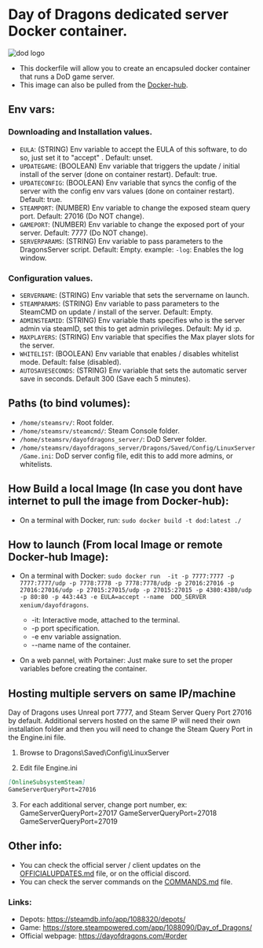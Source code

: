 # Day of Dragons dedicated server Docker container.
![dod logo](https://steamcdn-a.akamaihd.net/steamcommunity/public/images/apps/1088320/438449dd45a85b9285a9c2be55a7fcef5a3d3a4d.jpg)
- This dockerfile will allow you to create an encapsuled docker container that runs a DoD game server.
- This image can also be pulled from the [Docker-hub](https://hub.docker.com/repository/docker/xenium/dayofdragons/).

## Env vars:
### Downloading and Installation values.
- ```EULA```: (STRING) Env variable to accept the EULA of this software, to do so, just set it to "accept" . Default: unset.
- ```UPDATEGAME```: (BOOLEAN) Env variable that triggers the update / initial install of the server (done on container restart). Default: true.
- ```UPDATECONFIG```: (BOOLEAN) Env variable that syncs the config of the server with the config env vars values (done on container restart). Default: true.
- ```STEAMPORT```: (NUMBER) Env variable to change the exposed steam query port. Default: 27016 (Do NOT change).
- ```GAMEPORT```: (NUMBER) Env variable to change the exposed port of your server. Default: 7777 (Do NOT change).
- ```SERVERPARAMS```: (STRING) Env variable to pass parameters to the DragonsServer script. Default: Empty. example: ```-log```: Enables the log window.
### Configuration values.
- ```SERVERNAME```: (STRING) Env variable that sets the servername on launch.
- ```STEAMPARAMS```: (STRING) Env variable to pass parameters to the SteamCMD on update / install of the server. Default: Empty.
- ```ADMINSTEAMID```: (STRING) Env variable thats specifies who is the server admin via steamID, set this to get admin privileges. Default: My id :p.
- ```MAXPLAYERS```: (STRING) Env variable that specifies the Max player slots for the server.
- ```WHITELIST```: (BOOLEAN) Env variable that enables / disables whitelist mode. Default: false (disabled).
- ```AUTOSAVESECONDS```: (STRING) Env variable that sets the automatic server save in seconds. Default 300 (Save each 5 minutes).

## Paths (to bind volumes):
- ```/home/steamsrv/```: Root folder.
- ```/home/steamsrv/steamcmd/```: Steam Console folder.
- ```/home/steamsrv/dayofdragons_server/```: DoD Server folder.
- ```/home/steamsrv/dayofdragons_server/Dragons/Saved/Config/LinuxServer/Game.ini```: DoD server config file, edit this to add more admins, or whitelists.

## How Build a local Image (In case you dont have internet to pull the image from Docker-hub):
- On a terminal with Docker, run: ```sudo docker build -t dod:latest ./```

## How to launch (From local Image or remote Docker-hub Image):
- On a terminal with Docker: ```sudo docker run  -it -p 7777:7777 -p 7777:7777/udp -p 7778:7778 -p 7778:7778/udp -p 27016:27016 -p 27016:27016/udp -p 27015:27015/udp -p 27015:27015 -p 4380:4380/udp -p 80:80 -p 443:443 -e EULA=accept --name  DOD_SERVER xenium/dayofdragons```.
  - -it: Interactive mode, attached to the terminal.
  - -p port specification.
  - -e env variable assignation.
  - --name name of the container.

- On a web pannel, with Portainer: Just make sure to set the proper variables before creating the container.

## Hosting multiple servers on same IP/machine
Day of Dragons uses Unreal port 7777, and Steam Server Query Port 27016 by default. Additional servers hosted on the same IP will need their own installation folder and then you will need to change the Steam Query Port in the Engine.ini file.

1) Browse to Dragons\Saved\Config\LinuxServer 

2) Edit file Engine.ini

```MARKDOWN
[OnlineSubsystemSteam]
GameServerQueryPort=27016
```

3) For each additional server, change port number, ex:
GameServerQueryPort=27017
GameServerQueryPort=27018
GameServerQueryPort=27019

## Other info:
- You can check the official server / client updates on the [OFFICIALUPDATES.md](https://github.com/Frenzoid/DayofDragons/blob/master/OFFICIALUPDATES.md) file, or on the official discord.
- You can check the server commands on the [COMMANDS.md](https://github.com/Frenzoid/DayofDragons/blob/master/COMMANDS.md) file.

### Links:
- Depots: https://steamdb.info/app/1088320/depots/
- Game: https://store.steampowered.com/app/1088090/Day_of_Dragons/
- Official webpage: https://dayofdragons.com/#order
